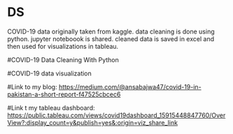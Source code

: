 # DS
COVID-19 data originally taken from kaggle. data cleaning is done using python. jupyter noteboook is shared. cleaned data is saved in excel and then used for visualizations in tableau.

#COVID-19 Data Cleaning With Python

#COVID-19 data visualization

#Link to my blog: https://medium.com/@ansabajwa47/covid-19-in-pakistan-a-short-report-f47525cbcec6

#Link t my tableau dashboard: https://public.tableau.com/views/covid19dashboard_15915448847760/OverView?:display_count=y&publish=yes&:origin=viz_share_link
